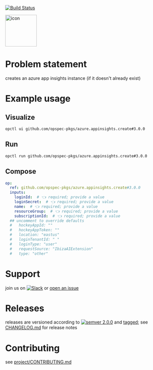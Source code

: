 [![Build Status](https://github.com/opspec-pkgs/azure.appinsights.create/workflows/build/badge.svg?branch=master)](https://github.com/opspec-pkgs/azure.appinsights.create/actions?query=workflow%3Abuild+branch%3Amaster)

<img src="icon.svg" alt="icon" height="100px">

# Problem statement

creates an azure app insights instance (if it doesn't already exist)

# Example usage

## Visualize

```shell
opctl ui github.com/opspec-pkgs/azure.appinsights.create#3.0.0
```

## Run

```
opctl run github.com/opspec-pkgs/azure.appinsights.create#3.0.0
```

## Compose

```yaml
op:
  ref: github.com/opspec-pkgs/azure.appinsights.create#3.0.0
  inputs:
    loginId:  # 👈 required; provide a value
    loginSecret:  # 👈 required; provide a value
    name:  # 👈 required; provide a value
    resourceGroup:  # 👈 required; provide a value
    subscriptionId:  # 👈 required; provide a value
  ## uncomment to override defaults
  #   hockeyAppId: ""
  #   hockeyAppToken: ""
  #   location: "eastus"
  #   loginTenantId: " "
  #   loginType: "user"
  #   requestSource: "IbizaAIExtension"
  #   type: "other"
```

# Support

join us on
[![Slack](https://img.shields.io/badge/slack-opctl-E01563.svg)](https://join.slack.com/t/opctl/shared_invite/zt-51zodvjn-Ul_UXfkhqYLWZPQTvNPp5w)
or
[open an issue](https://github.com/opspec-pkgs/azure.appinsights.create/issues)

# Releases

releases are versioned according to
[![semver 2.0.0](https://img.shields.io/badge/semver-2.0.0-brightgreen.svg)](http://semver.org/spec/v2.0.0.html)
and [tagged](https://git-scm.com/book/en/v2/Git-Basics-Tagging); see
[CHANGELOG.md](CHANGELOG.md) for release notes

# Contributing

see
[project/CONTRIBUTING.md](https://github.com/opspec-pkgs/project/blob/master/CONTRIBUTING.md)
